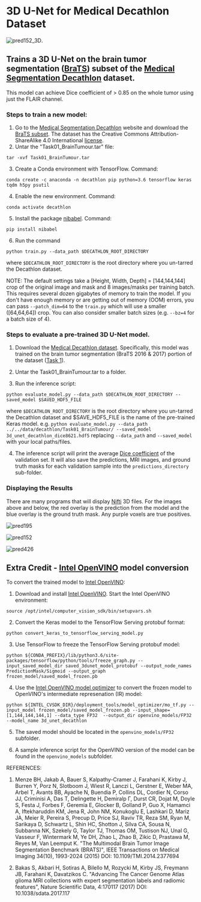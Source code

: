 # 3D U-Net for Medical Decathlon Dataset

![pred152_3D](https://github.com/NervanaSystems/topologies/blob/master/3D_UNet/keras_training_only_version/images/BRATS_152_img3D.gif
"BRATS image #152:  Purple voxels indicate a perfect prediction by the model. Red are false positives. Blue are false negatives").

## Trains a 3D U-Net on the brain tumor segmentation ([BraTS](https://www.med.upenn.edu/sbia/brats2017.html)) subset of the [Medical Segmentation Decathlon](http://medicaldecathlon.com/) dataset. 

This model can achieve Dice coefficient of > 0.85 on the whole tumor using just the FLAIR channel.

### Steps to train a new model:

1. Go to the [Medical Segmentation Decathlon](http://medicaldecathlon.com) website and download the [BraTS subset](https://drive.google.com/file/d/1A2IU8Sgea1h3fYLpYtFb2v7NYdMjvEhU/view?usp=sharing). The dataset has the Creative Commons Attribution-ShareAlike 4.0 International [license](https://creativecommons.org/licenses/by-sa/4.0/).
2. Untar the "Task01_BrainTumour.tar" file:   
```
tar -xvf Task01_BrainTumour.tar
```
3. Create a Conda environment with TensorFlow. Command: 
```
conda create -c anaconda -n decathlon pip python=3.6 tensorflow keras tqdm h5py psutil
```
4. Enable the new environment. Command: 
```
conda activate decathlon
```
5. Install the package [nibabel](http://nipy.org/nibabel/). Command: 
```
pip install nibabel
```
6. Run the command 
```
python train.py --data_path $DECATHLON_ROOT_DIRECTORY
```
where `$DECATHLON_ROOT_DIRECTORY` is the root directory where you un-tarred the Decathlon dataset.

NOTE: The default settings take a [Height, Width, Depth] = [144,144,144] crop of the original image and mask and 8 images/masks per training batch. This requires several dozen gigabytes of memory to train the model. If you don't have enough memory or are getting out of memory (OOM) errors, you can pass `--patch_dim=64` to the `train.py` which will use a smaller ([64,64,64]) crop. You can also consider smaller batch sizes (e.g. `--bz=4` for a batch size of 4).

### Steps to evaluate a pre-trained 3D U-Net model.

1. Download the [Medical Decathlon dataset](http://medicaldecathlon.com/). Specifically, this model was trained on the brain tumor segmentation (BraTS 2016 & 2017) portion of the dataset ([Task 1](https://drive.google.com/open?id=1A2IU8Sgea1h3fYLpYtFb2v7NYdMjvEhU)).

2. Untar the Task01_BrainTumour.tar to a folder.

3. Run the inference script:
```
python evaluate_model.py --data_path $DECATHLON_ROOT_DIRECTORY --saved_model $SAVED_HDF5_FILE
```
where `$DECATHLON_ROOT_DIRECTORY` is the root directory where you un-tarred the Decathlon dataset and $SAVE_HDF5_FILE is the name of the pre-trained Keras model.
e.g. 
```python evaluate_model.py --data_path ../../data/decathlon/Task01_BrainTumour/ --saved_model 3d_unet_decathlon_dice8621.hdf5``` replacing `--data_path` and `--saved_model` 
with your local paths/files.

4. The inference script will print the average [Dice coefficient](https://en.wikipedia.org/wiki/S%C3%B8rensen%E2%80%93Dice_coefficient) of the validation set. It will also save the predictions, MRI images, and ground truth masks for each validation sample into the `predictions_directory` sub-folder. 

### Displaying the Results

There are many programs that will display [Nifti](https://nifti.nimh.nih.gov/) 3D files.  For the images above and below, the red overlay is the prediction from the model and the blue overlay is the ground truth mask. Any purple voxels are true positives.

![pred195](https://github.com/NervanaSystems/topologies/blob/master/3D_UNet/keras_training_only_version/images/BRATS_195_img.gif "BRATS image #195:  Purple voxels indicate a perfect prediction by the model. Red are false positives. Blue are false negatives")

 ![pred152](https://github.com/NervanaSystems/topologies/blob/master/3D_UNet/keras_training_only_version/images/BRATS_152.png "BRATS image #152:  Purple voxels indicate a perfect prediction by the model. Red are false positives. Blue are false negatives")

 ![pred426](https://github.com/NervanaSystems/topologies/blob/master/3D_UNet/keras_training_only_version/images/BRATS_426.png "BRATS image #426:  Purple voxels indicate a perfect prediction by the model. Red are false positives. Blue are false negatives")

## Extra Credit - [Intel OpenVINO](https://software.intel.com/en-us/openvino-toolkit) model conversion

To convert the trained model to [Intel OpenVINO](https://software.intel.com/en-us/openvino-toolkit):

1. Download and install [Intel OpenVINO](https://software.intel.com/en-us/openvino-toolkit). Start the Intel OpenVINO environment: 
```
source /opt/intel/computer_vision_sdk/bin/setupvars.sh
```

2. Convert the Keras model to the TensorFlow Serving protobuf format:
```
python convert_keras_to_tensorflow_serving_model.py
```

3. Use TensorFlow to freeze the TensorFlow Serving protobuf model:
```
python ${CONDA_PREFIX}/lib/python3.6/site-packages/tensorflow/python/tools/freeze_graph.py --input_saved_model_dir saved_3dunet_model_protobuf --output_node_names PredictionMask/Sigmoid --output_graph frozen_model/saved_model_frozen.pb
```

4. Use the [Intel OpenVINO model optimizer](https://software.intel.com/en-us/articles/OpenVINO-ModelOptimizer) to convert the frozen model to OpenVINO's intermediate represenation (IR) model:
```
python ${INTEL_CVSDK_DIR}/deployment_tools/model_optimizer/mo_tf.py --input_model frozen_model/saved_model_frozen.pb --input_shape=[1,144,144,144,1] --data_type FP32  --output_dir openvino_models/FP32  --model_name 3d_unet_decathlon
```

5. The saved model should be located in the `openvino_models/FP32` subfolder.

6. A sample inference script for the OpenVINO version of the model can be found in the `openvino_models` subfolder.

REFERENCES:
1. Menze BH, Jakab A, Bauer S, Kalpathy-Cramer J, Farahani K, Kirby J, Burren Y, Porz N, Slotboom J, Wiest R, Lanczi L, Gerstner E, Weber MA, Arbel T, Avants BB, Ayache N, Buendia P, Collins DL, Cordier N, Corso JJ, Criminisi A, Das T, Delingette H, Demiralp Γ, Durst CR, Dojat M, Doyle S, Festa J, Forbes F, Geremia E, Glocker B, Golland P, Guo X, Hamamci A, Iftekharuddin KM, Jena R, John NM, Konukoglu E, Lashkari D, Mariz JA, Meier R, Pereira S, Precup D, Price SJ, Raviv TR, Reza SM, Ryan M, Sarikaya D, Schwartz L, Shin HC, Shotton J, Silva CA, Sousa N, Subbanna NK, Szekely G, Taylor TJ, Thomas OM, Tustison NJ, Unal G, Vasseur F, Wintermark M, Ye DH, Zhao L, Zhao B, Zikic D, Prastawa M, Reyes M, Van Leemput K. "The Multimodal Brain Tumor Image Segmentation Benchmark (BRATS)", IEEE Transactions on Medical Imaging 34(10), 1993-2024 (2015) DOI: 10.1109/TMI.2014.2377694

2. Bakas S, Akbari H, Sotiras A, Bilello M, Rozycki M, Kirby JS, Freymann JB, Farahani K, Davatzikos C. "Advancing The Cancer Genome Atlas glioma MRI collections with expert segmentation labels and radiomic features", Nature Scientific Data, 4:170117 (2017) DOI: 10.1038/sdata.2017.117
